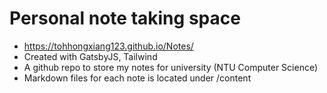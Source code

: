 # Personal note taking space
- https://tohhongxiang123.github.io/Notes/
- Created with GatsbyJS, Tailwind
- A github repo to store my notes for university (NTU Computer Science)
- Markdown files for each note is located under /content